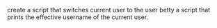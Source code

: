 create a script that switches current user to the user betty
a script that prints the effective username of the current user.
